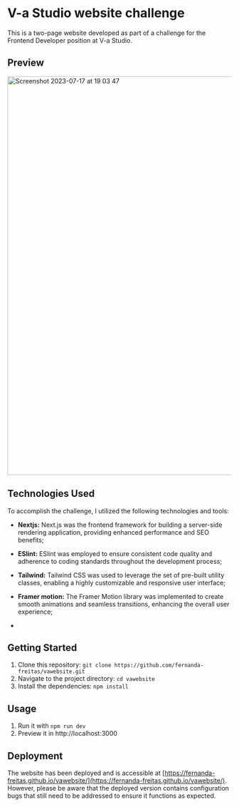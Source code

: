 # V-a Studio website challenge

This is a two-page website developed as part of a challenge for the Frontend Developer position at V-a Studio.

## Preview

<img width="895" alt="Screenshot 2023-07-17 at 19 03 47" src="https://github.com/fernanda-freitas/vawebsite/assets/33285862/4c6f28be-e88c-4d09-8c63-719fea95fc1a">


## Technologies Used

To accomplish the challenge, I utilized the following technologies and tools:

* **Nextjs:** Next.js was the frontend framework for building a server-side rendering application, providing enhanced performance and SEO benefits;

* **ESlint:** ESlint was employed to ensure consistent code quality and adherence to coding standards throughout the development process;

* **Tailwind:**  Tailwind CSS was used to leverage the set of pre-built utility classes, enabling a highly customizable and responsive user interface;

* **Framer motion:** The Framer Motion library was implemented to create smooth animations and seamless transitions, enhancing the overall user experience;
* 

## Getting Started

1.  Clone this repository: `git clone https://github.com/fernanda-freitas/vawebsite.git`
2.  Navigate to the project directory: `cd vawebsite`
3.  Install the dependencies: `npm install`

## Usage

1.  Run it with `npm run dev`
2.  Preview it in http://localhost:3000


## Deployment

The website has been deployed and is accessible at [https://fernanda-freitas.github.io/vawebsite/](https://fernanda-freitas.github.io/vawebsite/). However, please be aware that the deployed version contains configuration bugs that still need to be addressed to ensure it functions as expected.
